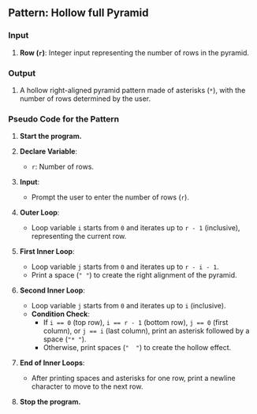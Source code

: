 ## Pattern: Hollow full Pyramid

### Input
1. **Row (`r`)**: Integer input representing the number of rows in the pyramid.

### Output
1. A hollow right-aligned pyramid pattern made of asterisks (`*`), with the number of rows determined by the user.

### Pseudo Code for the Pattern

1. **Start the program.**

2. **Declare Variable**:
   - `r`: Number of rows.

3. **Input**:
   - Prompt the user to enter the number of rows (`r`).

4. **Outer Loop**:
   - Loop variable `i` starts from `0` and iterates up to `r - 1` (inclusive), representing the current row.

5. **First Inner Loop**:
   - Loop variable `j` starts from `0` and iterates up to `r - i - 1`.
   - Print a space (`" "`) to create the right alignment of the pyramid.

6. **Second Inner Loop**:
   - Loop variable `j` starts from `0` and iterates up to `i` (inclusive).
   - **Condition Check**:
     - If `i == 0` (top row), `i == r - 1` (bottom row), `j == 0` (first column), or `j == i` (last column), print an asterisk followed by a space (`"* "`).
     - Otherwise, print spaces (`"  "`) to create the hollow effect.

7. **End of Inner Loops**:
   - After printing spaces and asterisks for one row, print a newline character to move to the next row.

8. **Stop the program.**
